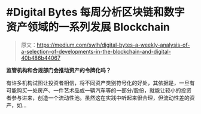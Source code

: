 # #Digital Bytes 每周分析区块链和数字资产领域的一系列发展 Blockchain

> 原文：<https://medium.com/swlh/digital-bytes-a-weekly-analysis-of-a-selection-of-developments-in-the-blockchain-and-digital-40b486b44067>

**监管机构和合规部门会推动资产的令牌化吗？**

有许多机构试图让投资者相信，将不同资产类别符号化的好处，其依据是，一旦有可能购买一处房产、一件艺术品或一辆汽车等的一部分/股份，就能让较小的投资者参与进来，创造一个流动性池。虽然这在实践中听起来很合理，但流动性差的资产，如…
